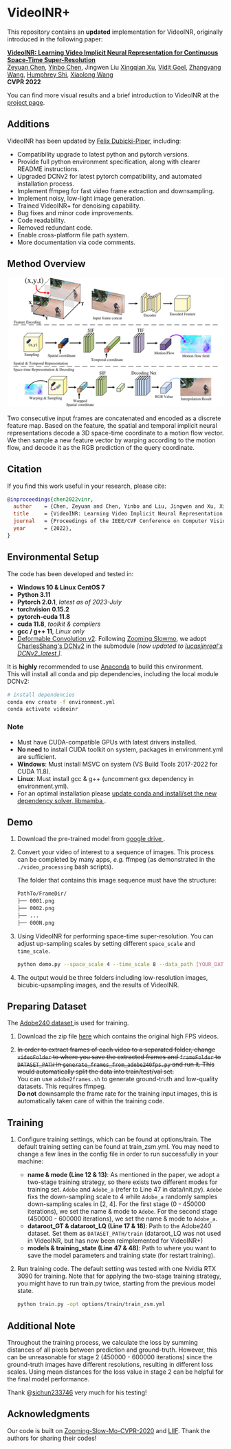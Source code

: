 # VideoINR+

This repository contains an **updated** implementation for VideoINR,
originally introduced in the following paper:

[**VideoINR: Learning Video Implicit Neural Representation for Continuous
Space-Time Super-Resolution**](http://zeyuan-chen.com/VideoINR/) \
[Zeyuan Chen](http://zeyuan-chen.com/),
[Yinbo Chen](https://yinboc.github.io/),
Jingwen Liu
[Xingqian Xu](https://scholar.google.com/citations?user=s1X82zMAAAAJ&hl=en),
[Vidit Goel](https://vidit98.github.io/),
[Zhangyang Wang](https://express.adobe.com/page/CAdrFMJ9QeI2y),
[Humphrey Shi](https://www.humphreyshi.com/),
[Xiaolong Wang](https://xiaolonw.github.io/) \
**CVPR 2022**

You can find more visual results and a brief introduction to VideoINR at the
[project page](http://zeyuan-chen.com/VideoINR/).

## Additions

VideoINR has been updated by
[Felix Dubicki-Piper](https://github.com/FelixxDP), including:

- Compatibility upgrade to latest python and pytorch versions.
- Provide full python environment specification,
  along with clearer README instructions.
- Upgraded DCNv2 for latest pytorch compatibility, and automated installation process.
- Implement ffmpeg for fast video frame extraction and downsampling.
- Implement noisy, low-light image generation.
- Trained VideoINR+ for denoising capability.
- Bug fixes and minor code improvements.
- Code readability.
- Removed redundant code.
- Enable cross-platform file path system.
- More documentation via code comments.

## Method Overview

![Pipeline](images/pipeline.png)

Two consecutive input frames are concatenated and encoded as a discrete
feature map.
Based on the feature, the spatial and temporal implicit neural representations
decode a 3D space-time coordinate to a motion flow vector.
We then sample a new feature vector by warping according to the motion flow,
and decode it as the RGB prediction of the query coordinate.

## Citation

If you find this work useful in your research, please cite:

```bibtex
@inproceedings{chen2022vinr,
  author    = {Chen, Zeyuan and Chen, Yinbo and Liu, Jingwen and Xu, Xingqian and Goel, Vidit and Wang, Zhangyang and Shi, Humphrey and Wang, Xiaolong},
  title     = {VideoINR: Learning Video Implicit Neural Representation for Continuous Space-Time Super-Resolution},
  journal   = {Proceedings of the IEEE/CVF Conference on Computer Vision and Pattern Recognition},
  year      = {2022},
}
```

## Environmental Setup

The code has been developed and tested in:

- **Windows 10 & Linux CentOS 7**
- **Python 3.11**
- **Pytorch 2.0.1**, *latest as of 2023-July*
- **torchvision 0.15.2**
- **pytorch-cuda 11.8**
- **cuda 11.8**, *toolkit & compilers*
- **gcc / g++ 11**, *Linux only*
- [Deformable Convolution v2](https://arxiv.org/abs/1811.11168). Following
  [Zooming Slowmo](https://github.com/Mukosame/Zooming-Slow-Mo-CVPR-2020),
  we adopt [CharlesShang's DCNv2](https://github.com/CharlesShang/DCNv2)
  in the submodule *[now updated to [lucasjinreal's DCNv2_latest
  ](https://github.com/lucasjinreal/DCNv2_latest)]*.

It is **highly** recommended to use
[Anaconda](https://www.anaconda.com/download) to build this environment. \
This will install all conda and pip dependencies, including the local module
DCNv2:

```sh
# install dependencies
conda env create -f environment.yml
conda activate videoinr
```

### Note

- Must have CUDA-compatible GPUs with latest drivers installed.
- **No need** to install CUDA toolkit on system, packages in environment.yml are
  sufficient.
- **Windows**: Must install MSVC on system
  (VS Build Tools 2017-2022 for CUDA 11.8).
- **Linux**: Must install gcc & g++ (uncomment gxx dependency in environment.yml).
- For an optimal installation please
  [update conda and install/set the new dependency solver, libmamba
  ](https://www.anaconda.com/blog/a-faster-conda-for-a-growing-community).

## Demo

1. Download the pre-trained model from [google drive
   ](https://drive.google.com/file/d/1JW_-ef_oHAmPZkssiXvOspIAn_poymK9/view?usp=sharing).

2. Convert your video of interest to a sequence of images.
   This process can be completed by many apps, *e.g.* ffmpeg
   (as demonstrated in the `./video_processing` bash scripts).

   The folder that contains this image sequence must have the structure:

    ```txt
    PathTo/FrameDir/
    ├── 0001.png
    ├── 0002.png
    ├── ...
    ├── 000N.png
    ```

3. Using VideoINR for performing space-time super-resolution.
   You can adjust up-sampling scales by setting different `space_scale` and `time_scale`.

    ```sh
    python demo.py --space_scale 4 --time_scale 8 --data_path [YOUR_DATA_PATH]
    ```

4. The output would be three folders including low-resolution images, bicubic-upsampling images, and the results of VideoINR.

## Preparing Dataset

The [Adobe240 dataset
](https://www.cs.ubc.ca/labs/imager/tr/2017/DeepVideoDeblurring/)
is used for training.

1. Download the zip file [here](https://www.cs.ubc.ca/labs/imager/tr/2017/DeepVideoDeblurring/DeepVideoDeblurring_Dataset_Original_High_FPS_Videos.zip) which contains the original high FPS videos.

2. ~~In order to extract frames of each video to a separated folder, change
   `videoFolder` to where you save the extracted frames and
   `frameFolder` to `DATASET_PATH` in `generate_frames_from_adobe240fps.py`
   and run it. This would automatically split the data into train/test/val set.~~\
   You can use `adobe2frames.sh` to generate ground-truth and low-quality datasets.
   This requires ffmpeg. \
   **Do not** downsample the frame rate for the training input images, this is
   automatically taken care of within the training code.
    <!-- ```sh
    python generate_frames_from_adobe240fps.py
    ``` -->

## Training

1. Configure training settings, which can be found at options/train.
   The default training setting can be found at train_zsm.yml.
   You may need to change a few lines in the config file in order to run
   successfully in your machine:

   - **name & mode (Line 12 & 13)**: As mentioned in the paper,
     we adopt a two-stage training strategy,
     so there exists two different modes for training set.
     `Adobe` and `Adobe_a` (refer to Line 47 in data/init.py).
     `Adobe` fixs the down-sampling scale to 4 while `Adobe_a`
     randomly samples down-sampling scales in [2, 4].
     For the first stage (0 - 450000 iterations),
      we set the name & mode to `Adobe`.
      For the second stage (450000 - 600000 iterations),
      we set the name & mode to `Adobe_a`.
   - **dataroot_GT & dataroot_LQ (Line 17 & 18)**: Path to the Adobe240 dataset.
     Set them as `DATASET_PATH/train` (dataroot_LQ was not used in VideoINR,
     but has now been reimplemented for VideoINR+)
   - **models & training_state (Line 47 & 48)**: Path to where you want to save
     the model parameters and training state (for restart training).

2. Run training code.
   The default setting was tested with one Nvidia RTX 3090 for training.
   Note that for applying the two-stage training strategy,
   you might have to run train.py twice,
   starting from the previous model state.

    ```sh
    python train.py -opt options/train/train_zsm.yml
    ```

## Additional Note

Throughout the training process, we calculate the loss by summing distances of all pixels between prediction and ground-truth. However, this can be unreasonable for stage 2 (450000 - 600000 iterations) since the ground-truth images have different resolutions, resulting in different loss scales. Using mean distances for the loss value in stage 2 can be helpful for the final model performance.

Thank @[sichun233746](https://github.com/sichun233746) very much for his testing!

## Acknowledgments

Our code is built on [Zooming-Slow-Mo-CVPR-2020](https://github.com/Mukosame/Zooming-Slow-Mo-CVPR-2020) and [LIIF](https://github.com/yinboc/liif). Thank the authors for sharing their codes!
